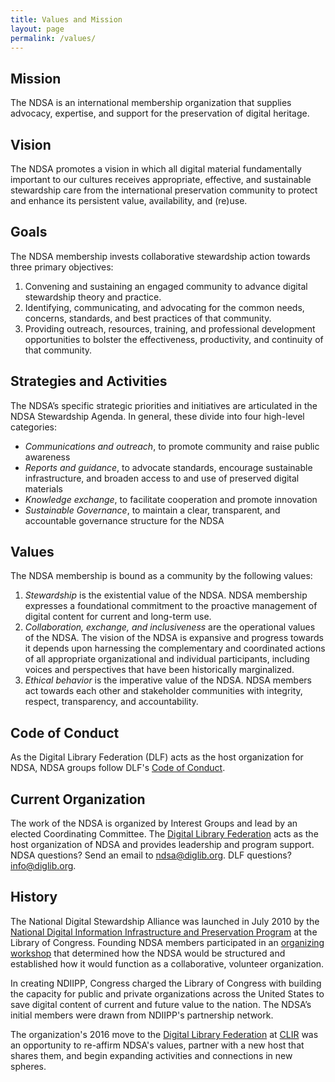 ```yaml
---
title: Values and Mission
layout: page
permalink: /values/
---
```

## Mission
The NDSA is an international membership organization that supplies advocacy, expertise, and support for the preservation of digital heritage. 

## Vision
The NDSA promotes a vision in which all digital material fundamentally important to our cultures receives appropriate, effective, and sustainable stewardship care from the international preservation community to protect and enhance its persistent value, availability, and (re)use.  

## Goals
The NDSA membership invests collaborative stewardship action towards three primary objectives:
1. Convening and sustaining an engaged community to advance digital stewardship theory and practice.
2. Identifying, communicating, and advocating for the common needs, concerns, standards, and best practices of that community.
3. Providing outreach, resources, training, and professional development opportunities to bolster the effectiveness, productivity, and continuity of that community.

## Strategies and Activities
The NDSA’s specific strategic priorities and initiatives are articulated in the NDSA Stewardship Agenda.  In general, these divide into four high-level categories:
* *Communications and outreach*, to promote community and raise public awareness
* *Reports and guidance*, to advocate standards, encourage sustainable infrastructure, and broaden access to and use of preserved digital materials
* *Knowledge exchange*, to facilitate cooperation and promote innovation
* *Sustainable Governance*, to maintain a clear, transparent, and accountable governance structure for the NDSA

## Values
The NDSA membership is bound as a community by the following values:
1. *Stewardship* is the existential value of the NDSA. NDSA membership expresses a foundational commitment to the proactive management of digital content for current and long-term use.
2. *Collaboration, exchange, and inclusiveness* are the operational values of the NDSA.  The vision of the NDSA is expansive and progress towards it depends upon harnessing the complementary and coordinated actions of all appropriate organizational and individual participants, including voices and perspectives that have been historically marginalized.
3. *Ethical behavior* is the imperative value of the NDSA. NDSA members act towards each other and stakeholder communities with integrity, respect, transparency, and accountability.


## Code of Conduct
As the Digital Library Federation (DLF) acts as the host organization for NDSA, NDSA groups follow DLF's [Code of Conduct](https://www.diglib.org/about/code-of-conduct/).


## Current Organization

The work of the NDSA is organized by Interest Groups and lead by an elected Coordinating Committee. The [Digital Library Federation](https://www.diglib.org/) acts as the host organization of NDSA and provides leadership and program support. NDSA questions? Send an email to <ndsa@diglib.org>. DLF questions? <info@diglib.org>.

## History

The National Digital Stewardship Alliance was launched in July 2010 by the [National Digital Information Infrastructure and Preservation Program](http://www.digitalpreservation.gov/about/index.html) at the Library of Congress. Founding NDSA members participated in an [organizing workshop](http://www.digitalpreservation.gov/news/2011/20110105news_ndsaworkshop.html) that determined how the NDSA would be structured and established how it would function as a collaborative, volunteer organization.

In creating NDIIPP, Congress charged the Library of Congress with building the capacity for public and private organizations across the United States to save digital content of current and future value to the nation. The NDSA’s initial members were drawn from NDIIPP's partnership network.

The organization's 2016 move to the [Digital Library Federation](https://www.diglib.org/) at [CLIR](https://www.clir.org/) was an opportunity to re-affirm NDSA's values, partner with a new host that shares them, and begin expanding activities and connections in new spheres.
